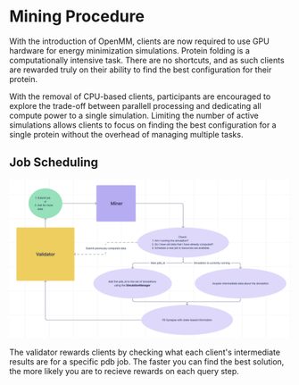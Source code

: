 # Mining Procedure
With the introduction of OpenMM, clients are now required to use GPU hardware for energy minimization simulations. Protein folding is a computationally intensive task. There are no shortcuts, and as such clients are rewarded truly on their ability to find the best configuration for their protein. 

With the removal of CPU-based clients, participants are encouraged to explore the trade-off between parallell processing and dedicating all compute power to a single simulation. Limiting the number of active simulations allows clients to focus on finding the best configuration for a single protein without the overhead of managing multiple tasks.

## Job Scheduling

<div align="center">
    <img src="../assets/miner_flow.png" alt="Validator-flow">
</div>


The validator rewards clients by checking what each client's intermediate results are for a specific pdb job. The faster you can find the best solution, the more likely you are to recieve rewards on each query step. 